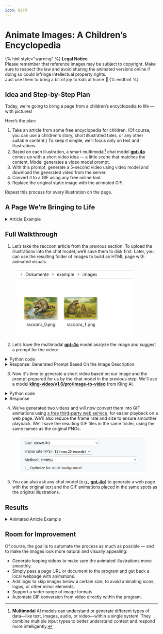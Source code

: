 ```yaml
---
icon: bird
---
```


# Animate Images: A Children’s Encyclopedia

{% hint style="warning" %}
**Legal Notice**\
Please remember that reference images may be subject to copyright. Make sure to respect the law and avoid sharing the animated versions online if doing so could infringe intellectual property rights. \
Just use them to bring a bit of joy to kids at home  :tada:
{% endhint %}

## Idea and Step-by-Step Plan

Today, we’re going to bring a page from a children’s encyclopedia to life — with pictures!

Here’s the plan:

1. Take an article from some free encyclopedia for children. (Of course, you can use a children's story, short illustrated tales, or any other suitable content.) To keep it simple, we’ll focus only on text and illustrations.
2. Based on each illustration, a smart multimodal[^1] chat model [**gpt-4o**](../api-references/text-models-llm/OpenAI/gpt-4o.md) comes up with a short video idea — a little scene that matches the content. Model generates a video model prompt.
3. With this prompt, generate a 5-second video using video model and download the generated video from the server.
4. Convert it to a GIF using any free online tool.
5. Replace the original static image with the animated GIF.

Repeat this process for every illustration on the page.

## A Page We’re Bringing to Life

<details>

<summary>Article Example</summary>

***

#### _What Are Raccoons?_

_Raccoons are small, furry animals with fluffy striped tails and black “masks” around their eyes. They live in forests, near rivers and lakes—and sometimes even close to people in towns and cities. Raccoons are very clever, curious, and quick with their paws._

<figure><img src="../.gitbook/assets/racoons_0 (1).png" alt=""><figcaption></figcaption></figure>

_One of the raccoon's most famous habits is "washing" its food. But raccoons aren’t really cleaning their meals. They just love to roll and rub things between their paws, especially near water. Scientists believe this helps them understand what they’re holding._

_Raccoons eat almost anything: berries, fruits, nuts, insects, fish, and even bird eggs. They're nocturnal, which means they go out at night to look for food and sleep during the day in cozy tree hollows._

<figure><img src="../.gitbook/assets/racoons_1.png" alt=""><figcaption></figcaption></figure>

_Raccoons are very social. Young raccoons love to play—tumbling in the grass, hiding behind trees, and exploring everything around them. And sometimes, if they feel safe, raccoons might even come closer to where people are—especially if there's a snack nearby!_

_Even though they can be a little mischievous, raccoons play an important role in nature. They help spread seeds and keep insect populations in check._

_So next time you see a raccoon, remember: it’s not just a fluffy animal—it’s a real forest explorer!_

***

</details>

## Full Walkthrough

1. Let’s take the raccoon article from the previous section. To upload the illustrations into the chat model, we’ll save them to disk first. Later, you can use the resulting folder of images to build an HTML page with animated visuals.

<figure><img src="../.gitbook/assets/изображение (1).png" alt=""><figcaption></figcaption></figure>

2. Let’s have the multimodal [**gpt-4o**](../api-references/text-models-llm/OpenAI/gpt-4o.md) model analyze the image and suggest a prompt for the video:

<details>

<summary>Python code</summary>

{% code overflow="wrap" %}
```python
from openai import OpenAI
import base64
import mimetypes
from pathlib import Path

base_url = "https://api.aimlapi.com/"
api_key = "<YOUR_AIMLAPI_KEY>"

# image path (Insert your image file path instead. Images in PNG, JPG, and WebP formats are supported.)
file_path = Path("C:/Users/user/Documents/example/images/racoons_0.png")

# Detect the MIME type based on file extension
mime_type, _ = mimetypes.guess_type(file_path)

# Supported image formats
allowed_mime_types = {"image/png", "image/jpeg", "image/webp"}

# Raise an error if the format is not supported
if mime_type not in allowed_mime_types:
    raise ValueError(f"Unsupported image format: {mime_type}. Supported formats: PNG, JPG, WebP.")

# Read and encode the image in base64
with open(file_path, "rb") as image_file:
    base64_image = base64.b64encode(image_file.read()).decode("utf-8")

# Create a data URL for the base64 image
image_data_url = f"data:{mime_type};base64,{base64_image}"

# Send the image to GPT-4o via OpenAI's API
client = OpenAI(api_key=api_key, base_url=base_url)

completion = client.chat.completions.create(
        model="gpt-4o",
        messages=[
            {"role": "user", "content": "Based on the provided image, come up with a short scenario (no need to output it) and give me only a short, suitable prompt for generating a 5-second animation based on an image with the following description. Do not include the word 'Prompt:' — just output the prompt itself. Describe possible movements, background changes, etc."},
            {
                "role": "user", "content":[ 
                    {
                        "type": "image_url",
                        "image_url": {
                            "url": image_data_url
                         }
                    }
                ]
            }

        ],
    )

image_analysis_result = completion.choices[0].message.content
print(image_analysis_result)
```
{% endcode %}

</details>

<details>

<summary>Response: Generated Prompt Based On the Image Description</summary>

{% code overflow="wrap" %}
```
The raccoon's paw gently ripples the stream as tiny leaves float by; the trees sway slightly in the breeze, and sunlight filters through, casting shifting patterns on the rocks and grass.
```
{% endcode %}

</details>

3. Now it's time to generate a short video based on our image and the prompt prepared for us by the chat model in the previous step. We'll use a model [**kling-video/v1.6/pro/image-to-video**](../api-references/video-models/Kling-AI/v1.6-pro-image-to-video.md) from Kling AI.&#x20;

<details>

<summary>Python code</summary>

{% code overflow="wrap" %}
```python
import requests
import base64
import mimetypes
from pathlib import Path
import time

base_url = "https://api.aimlapi.com/v2"
api_key = "<YOUR_AIMLAPI_KEY>"

generated_prompt = "The raccoon's paw gently wash the fruit the stream as tiny leaves float by; the trees sway slightly in the breeze, and sunlight filters through, casting shifting patterns on the rocks and grass."

# Insert your image file path instead:
file_path = Path("C:/Users/user/Documents/example/images/racoons_0.png")

# Detect the MIME type based on file extension
mime_type, _ = mimetypes.guess_type(file_path)

# Supported image formats
allowed_mime_types = {"image/png", "image/jpeg", "image/webp"}

# Raise an error if the format is not supported
if mime_type not in allowed_mime_types:
    raise ValueError(f"Unsupported image format: {mime_type}. Supported formats: PNG, JPG, WebP.")


# Creating and sending a video generation task to the server
def generate_video(im_url):
    url = f"{base_url}/generate/video/kling/generation"
    headers = {
        "Authorization": f"Bearer {api_key}", 
    }

    data = {
        "model": "kling-video/v1/pro/image-to-video",
        "image_url": im_url,
        "prompt": generated_prompt,
        "duration": 5        
    }
 
    response = requests.post(url, json=data, headers=headers)
    
    if response.status_code >= 400:
        print(f"Error: {response.status_code} - {response.text}")
    else:
        response_data = response.json()
        print(response_data)
        return response_data
    
    
# Requesting the result of the task from the server using the generation_id
def get_video(gen_id):
    url = f"{base_url}/generate/video/kling/generation"
    params = {
        "generation_id": gen_id,
    }
    
    # Insert your AIML API Key instead of <YOUR_AIMLAPI_KEY>:
    headers = {
        "Authorization": f"Bearer {api_key}", 
        "Content-Type": "application/json"
        }

    response = requests.get(url, params=params, headers=headers)
    # print("Generation:", response.json())
    return response.json()


def main():
    # Read and encode the image in base64
    with open(file_path, "rb") as image_file:
        base64_image = base64.b64encode(image_file.read()).decode("utf-8")

    # Create a data URL for the base64 image
    image_data_url = f"data:{mime_type};base64,{base64_image}" 
    
    # Generate video
    gen_response = generate_video(image_data_url)
    gen_id = gen_response.get("id")
    print("Gen_ID:  ", gen_id)

    # Try to retrieve the video from the server every 10 sec
    if gen_id:
        start_time = time.time()

        timeout = 600
        while time.time() - start_time < timeout:
            response_data = get_video(gen_id)

            if response_data is None:
                print("Error: No response from API")
                break
        
            status = response_data.get("status")
            print("Status:", status)

            if status == "waiting" or status == "active" or  status == "queued" or status == "generating":
                print("Still waiting... Checking again in 10 seconds.")
                time.sleep(10)
            else:
                print("Processing complete:/n", response_data)
                return response_data
   
        print("Timeout reached. Stopping.")
        return None     


if __name__ == "__main__":
    main()
```
{% endcode %}

</details>

<details>

<summary>Response</summary>

{% code overflow="wrap" %}
```json5
{'id': '9e4c45e7-5785-42f3-8271-ce8a8b31dd04:kling-video/v1.6/pro/image-to-video', 'status': 'queued'}
Gen_ID:   9e4c45e7-5785-42f3-8271-ce8a8b31dd04:kling-video/v1.6/pro/image-to-video
generating
Still waiting... Checking again in 10 seconds.
generating
Still waiting... Checking again in 10 seconds.
generating
Still waiting... Checking again in 10 seconds.
generating
Still waiting... Checking again in 10 seconds.
generating
Still waiting... Checking again in 10 seconds.
generating
Still waiting... Checking again in 10 seconds.
generating
Still waiting... Checking again in 10 seconds.
generating
Still waiting... Checking again in 10 seconds.
generating
Still waiting... Checking again in 10 seconds.
generating
Still waiting... Checking again in 10 seconds.
generating
Still waiting... Checking again in 10 seconds.
generating
...
generating
Still waiting... Checking again in 10 seconds.
completed
Processing complete:/n {'id': '9e4c45e7-5785-42f3-8271-ce8a8b31dd04:kling-video/v1.6/pro/image-to-video', 'status': 'completed', 'video': {'url': 'https://cdn.aimlapi.com/eagle/files/kangaroo/Kx8BCNAB0eqhasWyZMTo3_output.mp4', 'content_type': 'video/mp4', 'file_name': 'output.mp4', 'file_size': 11725406}}
```
{% endcode %}

</details>

4. We've generated two videos and will now convert them into GIF animations using [a free third-party web service](https://ezgif.com/video-to-gif/), for easier playback on a web page. We'll also reduce the frame rate and size to ensure smoother playback. We'll save the resulting GIF files in the same folder, using the same names as the original PNGs.

<figure><img src="../.gitbook/assets/изображение (4).png" alt="" width="479"><figcaption></figcaption></figure>

5. You can also ask any chat model (e.g., [**gpt-4o**](../api-references/text-models-llm/OpenAI/gpt-4o.md)) to generate a web page with the original text and the GIF animations placed in the same spots as the original illustrations.

## Results

<details>

<summary>Animated Article Example</summary>

***

#### _What Are Raccoons?_

_Raccoons are small, furry animals with fluffy striped tails and black “masks” around their eyes. They live in forests, near rivers and lakes—and sometimes even close to people in towns and cities. Raccoons are very clever, curious, and quick with their paws._

<figure><img src="../.gitbook/assets/racoons_0.gif" alt=""><figcaption></figcaption></figure>

_One of the raccoon's most famous habits is "washing" its food. But raccoons aren’t really cleaning their meals. They just love to roll and rub things between their paws, especially near water. Scientists believe this helps them understand what they’re holding._

_Raccoons eat almost anything: berries, fruits, nuts, insects, fish, and even bird eggs. They're nocturnal, which means they go out at night to look for food and sleep during the day in cozy tree hollows._

<figure><img src="../.gitbook/assets/racoons_1.gif" alt=""><figcaption></figcaption></figure>

_Raccoons are very social. Young raccoons love to play—tumbling in the grass, hiding behind trees, and exploring everything around them. And sometimes, if they feel safe, raccoons might even come closer to where people are—especially if there's a snack nearby!_

_Even though they can be a little mischievous, raccoons play an important role in nature. They help spread seeds and keep insect populations in check._

_So next time you see a raccoon, remember: it’s not just a fluffy animal—it’s a real forest explorer!_

***

</details>

## Room for Improvement

Of course, the goal is to automate the process as much as possible — and to make the images look more natural and visually appealing:

* Generate looping videos to make sure the animated illustrations move smoothly.
* Simply pass a page URL or document to the program and get back a local webpage with animations.
* Add logic to skip images below a certain size, to avoid animating icons, logos, or other minor elements.
* Support a wider range of image formats.
* Automate GIF conversion from video directly within the program.

[^1]: **Multimodal** AI models can understand or generate different types of data—like text, images, audio, or video—within a single system. They combine multiple input types to better understand context and respond more intelligently.
